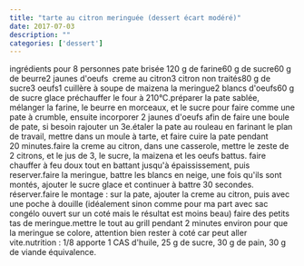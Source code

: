 ```yaml
---
title: "tarte au citron meringuée (dessert écart modéré)"
date: 2017-07-03
description: ""
categories: ['dessert']
---
```


          
ingr&eacute;dients pour 8 personnes&nbsp;pate bris&eacute;e&nbsp;120 g de farine60 g de sucre60 g de beurre2 jaunes d&#39;oeufs&nbsp;&nbsp;creme au citron3 citron non trait&eacute;s80 g de sucre3 oeufs1 cuill&egrave;re &agrave; soupe de maizena&nbsp;la meringue2 blancs d&#39;oeufs60 g de sucre glace&nbsp;pr&eacute;chauffer le four &agrave; 210&deg;C.pr&eacute;parer la pate sabl&eacute;e, m&eacute;langer la farine, le beurre en morceaux, et le sucre pour faire comme une pate &agrave; crumble, ensuite incorporer 2 jaunes d&#39;oeufs afin de faire une boule de pate, si besoin rajouter un 3e.&eacute;taler la pate au rouleau en farinant le plan de travail, mettre dans un moule &agrave; tarte, et faire cuire la pate pendant 20&nbsp;minutes.faire la creme au citron, dans une casserole, mettre le zeste de 2 citrons, et le jus de 3, le sucre, la maizena et les oeufs battus. faire chauffer &agrave; feu doux tout en battant jusqu&#39;&agrave; &eacute;paississement, puis reserver.faire la meringue, battre les blancs en neige, une fois qu&#39;ils sont mont&eacute;s,&nbsp;ajouter le sucre glace et continuer &agrave; battre 30 secondes. r&eacute;server.faire le montage : sur la pate, ajouter la creme au citron, puis avec une poche &agrave; douille (id&eacute;alement sinon comme pour ma part avec sac cong&eacute;lo ouvert sur un cot&eacute; mais le r&eacute;sultat est moins beau) faire des petits tas de meringue.mettre le tout au grill pendant 2 minutes environ pour que la meringue se colore, attention bien rester &agrave; cot&eacute; car peut aller vite.nutrition : 1/8 apporte 1 CAS d&#39;huile, 25 g de sucre, 30 g de pain, 30 g de viande &eacute;quivalence.

                          

